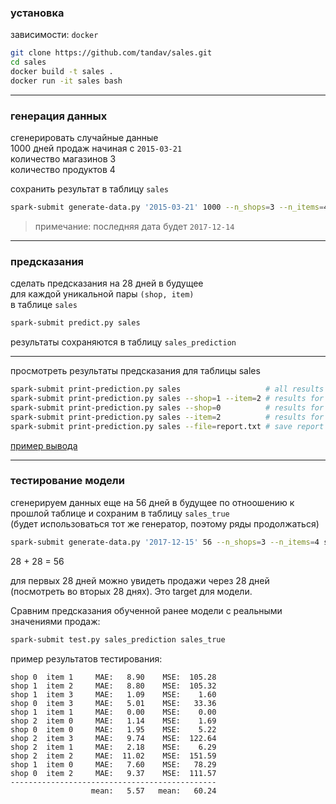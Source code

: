 ### установка

зависимости: `docker`

```sh
git clone https://github.com/tandav/sales.git
cd sales
docker build -t sales .
docker run -it sales bash
```
---

### генерация данных

сгенерировать случайные данные  
1000 дней продаж начиная с `2015-03-21`  
количество магазинов 3  
количество продуктов 4  

сохранить результат в таблицу `sales`

```sh
spark-submit generate-data.py '2015-03-21' 1000 --n_shops=3 --n_items=4 sales
```

> примечание: последняя дата будет `2017-12-14`  

---

### предсказания

сделать предсказания на 28 дней в будущее  
для каждой уникальной пары `(shop, item)`  
в таблице `sales`

```sh
spark-submit predict.py sales
```

результаты сохраняются в таблицу `sales_prediction`


---

просмотреть результаты предсказания для таблицы sales 

```sh
spark-submit print-prediction.py sales                   # all results
spark-submit print-prediction.py sales --shop=1 --item=2 # results for shop 1 and item 2
spark-submit print-prediction.py sales --shop=0          # results for shop 0
spark-submit print-prediction.py sales --item=2          # results for item 2
spark-submit print-prediction.py sales --file=report.txt # save report to file
```
[пример вывода](report.txt)

---

### тестирование модели

сгенерируем данных еще на 56 дней в будущее по отноошению к прошлой таблице и сохраним в таблицу `sales_true`  
(будет использоваться тот же генератор, поэтому ряды продолжаться)  

```sh
spark-submit generate-data.py '2017-12-15' 56 --n_shops=3 --n_items=4 sales_true
```

28 + 28 = 56  

для первых 28 дней можно увидеть продажи через 28 дней (посмотреть во вторых 28 днях). Это target для модели.  

Сравним предсказания обученной ранее модели c реальными значениями продаж:  

```sh
spark-submit test.py sales_prediction sales_true
```

пример результатов тестирования:

```
shop 0  item 1     MAE:   8.90    MSE:  105.28
shop 1  item 2     MAE:   8.80    MSE:  105.32
shop 1  item 3     MAE:   1.09    MSE:    1.60
shop 0  item 3     MAE:   5.01    MSE:   33.36
shop 1  item 1     MAE:   0.00    MSE:    0.00
shop 2  item 0     MAE:   1.14    MSE:    1.69
shop 0  item 0     MAE:   1.95    MSE:    5.22
shop 2  item 3     MAE:   9.74    MSE:  122.64
shop 2  item 1     MAE:   2.18    MSE:    6.29
shop 2  item 2     MAE:  11.02    MSE:  151.59
shop 1  item 0     MAE:   7.60    MSE:   78.29
shop 0  item 2     MAE:   9.37    MSE:  111.57
----------------------------------------------
                  mean:   5.57   mean:   60.24
```
